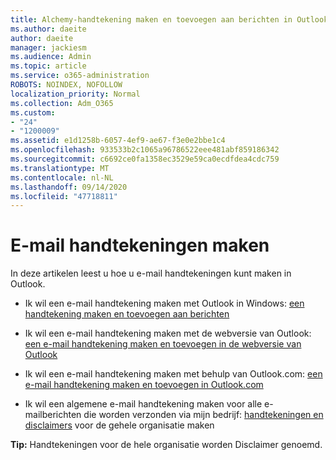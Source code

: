 ```yaml
---
title: Alchemy-handtekening maken en toevoegen aan berichten in Outlook
ms.author: daeite
author: daeite
manager: jackiesm
ms.audience: Admin
ms.topic: article
ms.service: o365-administration
ROBOTS: NOINDEX, NOFOLLOW
localization_priority: Normal
ms.collection: Adm_O365
ms.custom:
- "24"
- "1200009"
ms.assetid: e1d1258b-6057-4ef9-ae67-f3e0e2bbe1c4
ms.openlocfilehash: 933533b2c1065a96786522eee481abf859186342
ms.sourcegitcommit: c6692ce0fa1358ec3529e59ca0ecdfdea4cdc759
ms.translationtype: MT
ms.contentlocale: nl-NL
ms.lasthandoff: 09/14/2020
ms.locfileid: "47718811"
---
```

# <a name="creating-email-signatures"></a>E-mail handtekeningen maken

In deze artikelen leest u hoe u e-mail handtekeningen kunt maken in Outlook.
  
- Ik wil een e-mail handtekening maken met Outlook in Windows: [een handtekening maken en toevoegen aan berichten](https://support.office.com/article/8ee5d4f4-68fd-464a-a1c1-0e1c80bb27f2.aspx)
  
- Ik wil een e-mail handtekening maken met de webversie van Outlook: [een e-mail handtekening maken en toevoegen in de webversie van Outlook](https://support.office.com/article/5ff9dcfd-d3f1-447b-b2e9-39f91b074ea3.aspx)

- Ik wil een e-mail handtekening maken met behulp van Outlook.com: [een e-mail handtekening maken en toevoegen in Outlook.com](https://support.office.com/article/776d9006-abdf-444e-b5b7-a61821dff034.aspx)

- Ik wil een algemene e-mail handtekening maken voor alle e-mailberichten die worden verzonden via mijn bedrijf: [handtekeningen en disclaimers](https://docs.microsoft.com/microsoft-365/admin/setup/create-signatures-and-disclaimers) voor de gehele organisatie maken

 **Tip:** Handtekeningen voor de hele organisatie worden Disclaimer genoemd.
  